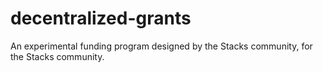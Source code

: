 # decentralized-grants
An experimental funding program designed by the Stacks community, for the Stacks community.
